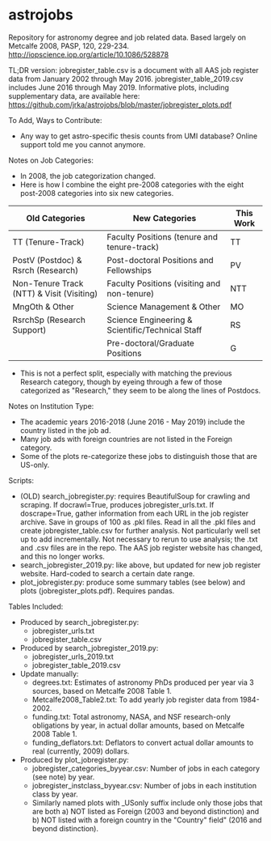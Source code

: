# astrojobs

Repository for astronomy degree and job related data. Based largely on Metcalfe 2008, PASP, 120, 229-234.
http://iopscience.iop.org/article/10.1086/528878

TL;DR version: jobregister\_table.csv is a document with all AAS job register data from
January 2002 through May 2016. jobregister\_table\_2019.csv includes June 2016 
through May 2019. 
Informative plots, including supplementary data,
are available here: https://github.com/jrka/astrojobs/blob/master/jobregister_plots.pdf

To Add, Ways to Contribute:
- Any way to get astro-specific thesis counts from UMI database? Online support told me you cannot anymore.

Notes on Job Categories:
- In 2008, the job categorization changed.
- Here is how I combine the eight pre-2008 categories with the eight post-2008 categories into six new categories.

| Old Categories                             | New Categories                                   | This Work |
|--------------------------------------------|--------------------------------------------------|-----------|
| TT (Tenure-Track)                          | Faculty Positions (tenure and tenure-track)      | TT        |
| PostV (Postdoc) & Rsrch (Research)         | Post-doctoral Positions and Fellowships          | PV        |
| Non-Tenure Track (NTT)  & Visit (Visiting) | Faculty Positions (visiting and non-tenure)      | NTT       |
| MngOth & Other                             | Science Management & Other                       | MO        |
| RsrchSp (Research Support)                 | Science Engineering & Scientific/Technical Staff | RS        |
|                                            | Pre-doctoral/Graduate Positions                  | G         |

- This is not a perfect split, especially with matching the previous Research category, though
by eyeing through a few of those categorized as "Research," they seem to be along the lines of Postdocs.

Notes on Institution Type:
- The academic years 2016-2018 (June 2016 - May 2019) include the country listed in the job ad. 
- Many job ads with foreign countries are not listed in the Foreign category. 
- Some of the plots re-categorize these jobs to distinguish those that are US-only.

Scripts:
- (OLD) search_jobregister.py: requires BeautifulSoup for crawling and scraping.
    If docrawl=True, produces jobregister\_urls.txt.
    If doscrape=True, gather information from each URL in the job register archive.
    Save in groups of 100 as .pkl files.
    Read in all the .pkl files and create jobregister\_table.csv for further analysis.
    Not particularly well set up to add incrementally.
    Not necessary to rerun to use analysis; the .txt and .csv files are in the repo.
    The AAS job register website has changed, and this no longer works.
- search\_jobregister\_2019.py: like above, but updated for new job register website.
    Hard-coded to search a certain date range. 
- plot\_jobregister.py: produce some summary tables (see below) and plots (jobregister\_plots.pdf). Requires pandas.

Tables Included:
- Produced by search\_jobregister.py:
    - jobregister\_urls.txt
    - jobregister\_table.csv
- Produced by search\_jobregister\_2019.py:
    - jobregister\_urls\_2019.txt
    - jobregister\_table\_2019.csv
- Update manually:
    - degrees.txt: Estimates of astronomy PhDs produced per year via 3 sources, 
    based on Metcalfe 2008 Table 1.
    - Metcalfe2008\_Table2.txt: To add yearly job register data from 1984-2002.
    - funding.txt: Total astronomy, NASA, and NSF research-only obligations by year, 
    in actual dollar amounts, based on Metcalfe 2008 Table 1.
    - funding\_deflators.txt: Deflators to convert actual dollar amounts to real 
    (currently, 2009) dollars. 
- Produced by plot\_jobregister.py:
    - jobregister\_categories\_byyear.csv: Number of jobs in each category (see note) by year.
    - jobregister\_instclass\_byyear.csv: Number of jobs in each institution class by year.
    - Similarly named plots with \_USonly suffix include only those jobs that are 
    both a) NOT listed as Foreign (2003 and beyond distinction) and 
    b) NOT listed with a foreign country in the "Country" field" (2016 and beyond distinction).
